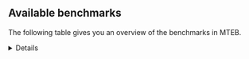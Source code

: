 ## Available benchmarks
The following table gives you an overview of the benchmarks in MTEB.

<details>

<!-- This allows the table to be autogenerated in the future: -->
<!-- BENCHMARKS TABLE START -->

| Name | Leaderboard name | # Tasks | Task Types | Domains | Languages |
|------|------------------|---------|------------|---------|-----------|
| [BEIR](https://arxiv.org/abs/2104.08663) | BEIR | 15 | Retrieval: 15 | [Non-fiction, Medical, News, Written, Encyclopaedic, Reviews, Blog, Social, Government, Academic, Web, Financial, Programming] | eng |
| [BEIR-NL](https://arxiv.org/abs/2412.08329) | BEIR-NL | 15 | Retrieval: 15 | [Non-fiction, Medical, Written, Encyclopaedic, Academic, Web] | nld |
| [BRIGHT](https://brightbenchmark.github.io/) | BRIGHT | 1 | Retrieval: 1 | [Non-fiction, Written] | eng |
| [BRIGHT (long)](https://brightbenchmark.github.io/) | BRIGHT (long) | 1 | Retrieval: 1 | [Non-fiction, Written] | eng |
| [BuiltBench(eng)](https://arxiv.org/abs/2411.12056) | BuiltBench(eng) | 4 | Clustering: 2, Retrieval: 1, Reranking: 1 | [Engineering, Written] | eng |
| [ChemTEB](https://arxiv.org/abs/2412.00532) | Chemical | 27 | BitextMining: 1, Classification: 17, Clustering: 2, PairClassification: 5, Retrieval: 2 | [Chemistry] | jpn,por,hin,zho,nld,tur,deu,fra,msa,kor,eng,ces,spa |
| [CoIR](https://github.com/CoIR-team/coir) | Code Information Retrieval | 10 | Retrieval: 10 | [Programming, Written] | java,ruby,go,php,eng,python,c++,javascript,sql |
| [CodeRAG](https://arxiv.org/abs/2406.14497) | CodeRAG | 4 | Reranking: 4 | [Programming] | python |
| [Encodechka](https://github.com/avidale/encodechka) | Encodechka | 7 | STS: 2, Classification: 4, PairClassification: 1 | [Non-fiction, News, Written, Social, Web, Government, Fiction] | rus |
| [FollowIR](https://arxiv.org/abs/2403.15246) | Instruction Following | 3 | InstructionRetrieval: 3 | [News, Written] | eng |
| [LongEmbed](https://arxiv.org/abs/2404.12096v2) | Long-context Retrieval | 6 | Retrieval: 6 | [Non-fiction, Spoken, Written, Encyclopaedic, Blog, Academic, Fiction] | eng |
| [MIEB(Img)](https://arxiv.org/abs/2504.10471) | Image only | 49 | Any2AnyRetrieval: 15, ImageClassification: 22, ImageClustering: 5, VisualSTS(eng): 5, VisualSTS(multi): 2 | [Non-fiction, Scene, Spoken, Medical, News, Written, Encyclopaedic, Reviews, Blog, Social, Web] | cmn,por,nld,tur,deu,pol,fra,rus,ita,ara,eng,kor,spa |
| [MIEB(Multilingual)](https://arxiv.org/abs/2504.10471) | Image-Text, Multilingual | 130 | ImageClassification: 22, ImageClustering: 5, ZeroShotClassification: 23, VisionCentricQA: 6, Compositionality: 7, VisualSTS(eng): 7, Any2AnyRetrieval: 45, DocumentUnderstanding: 10, Any2AnyMultilingualRetrieval: 3, VisualSTS(multi): 2 | [Non-fiction, Scene, Spoken, Medical, News, Constructed, Encyclopaedic, Written, Reviews, Blog, Social, Academic, Web] | jpn,swa,tur,ben,ara,eng,ukr,ces,hrv,ell,spa,pol,nor,est,por,tel,vie,mri,ind,fra,kor,ron,fin,fas,hun,tha,cmn,hin,swe,zho,nld,deu,rus,heb,dan,ita,bul,quz,fil |
| [MIEB(eng)](https://arxiv.org/abs/2504.10471) | Image-Text, English | 125 | ImageClassification: 22, ImageClustering: 5, ZeroShotClassification: 23, VisionCentricQA: 6, Compositionality: 7, VisualSTS(eng): 7, Any2AnyRetrieval: 45, DocumentUnderstanding: 10 | [Non-fiction, Scene, Spoken, Medical, News, Constructed, Encyclopaedic, Written, Reviews, Blog, Social, Academic, Web] | eng |
| [MIEB(lite)](https://arxiv.org/abs/2504.10471) | Image-Text, Lite | 51 | ImageClassification: 8, ImageClustering: 2, ZeroShotClassification: 7, VisionCentricQA: 5, Compositionality: 6, VisualSTS(eng): 2, VisualSTS(multi): 2, Any2AnyRetrieval: 11, DocumentUnderstanding: 6, Any2AnyMultilingualRetrieval: 2 | [Non-fiction, Scene, Spoken, Medical, News, Written, Encyclopaedic, Reviews, Blog, Social, Academic, Web] | jpn,swa,tur,ben,ara,eng,ukr,ces,hrv,ell,spa,pol,nor,est,por,tel,vie,mri,ind,fra,kor,ron,fin,fas,hun,tha,cmn,hin,swe,zho,nld,deu,rus,heb,ita,dan,bul,quz,fil |
| [MINERSBitextMining](https://arxiv.org/pdf/2406.07424) | MINERSBitextMining | 7 | BitextMining: 7 | [Social, Reviews, Written] | jpn,kzj,dtp,tur,wuu,mon,jav,pam,eng,tam,bew,ces,nno,tat,glg,ban,hau,lat,por,ido,ibo,vie,orv,mui,bhp,bre,ron,nov,aze,nld,heb,pes,yid,min,mak,cbk,pms,abs,afr,rej,hye,ukr,ina,ang,pcm,mad,max,spa,cha,est,sun,amh,bbc,csb,mhr,gla,kor,urd,tha,bos,cmn,xho,fao,kat,gle,gsw,rus,dan,cor,tzl,cat,ast,mar,yor,ara,hrv,ell,dsb,lit,oci,khm,srp,kaz,fry,arz,tuk,war,cym,tel,uzb,bel,nds,slk,swh,hin,swe,kab,tgl,ceb,ita,awa,zsm,mal,ben,sqi,uig,nob,hsb,pol,ace,arq,ber,mkd,nij,lfn,ile,kur,epo,bjn,lvs,ind,fra,slv,swg,fin,hun,eus,yue,bug,deu,bul,isl |
| MTEB(Code, v1) | Code | 12 | Retrieval: 12 | [Programming, Written] | c,java,ruby,rust,go,php,eng,scala,shell,python,swift,typescript,c++,javascript,sql |
| MTEB(Europe, v1) | European | 74 | BitextMining: 7, Classification: 21, Clustering: 8, Retrieval: 15, InstructionRetrieval: 3, MultilabelClassification: 2, PairClassification: 6, Reranking: 3, STS: 9 | [Medical, Academic, Programming, Fiction, Spoken, News, Reviews, Social, Constructed, Religious, Financial, Government, Non-fiction, Written, Encyclopaedic, Subtitles, Blog, Legal, Web] | eng,ces,nno,hrv,lav,ell,spa,nob,lit,pol,est,por,mlt,fra,slv,ron,fin,hun,slk,swe,eus,fao,nld,gle,deu,rom,dan,ita,bul,isl |
| MTEB(Indic, v1) | Indic | 23 | BitextMining: 4, Clustering: 1, Classification: 13, PairClassification: 1, Retrieval: 2, Reranking: 1, STS: 1 | [Non-fiction, Spoken, News, Written, Constructed, Religious, Encyclopaedic, Reviews, Legal, Social, Web, Government, Fiction] | mar,pus,ory,sat,npi,mai,ben,bho,gbm,mwr,tam,eng,doi,kan,boy,gom,tel,snd,bgc,urd,bod,mup,nep,san,hin,raj,hne,guj,mni,asm,awa,kas,pan,brx,mal |
| MTEB(Law, v1) | Legal | 8 | Retrieval: 8 | [Written, Legal] | deu,zho,eng |
| MTEB(Medical, v1) | Medical | 12 | Retrieval: 9, Clustering: 2, Reranking: 1 | [Non-fiction, Medical, Written, Academic, Web, Government] | cmn,zho,vie,pol,fra,rus,ara,eng,kor,spa |
| MTEB(Multilingual, v1) | Multilingual | 132 | BitextMining: 13, Classification: 43, Clustering: 17, Retrieval: 18, InstructionRetrieval: 3, MultilabelClassification: 5, PairClassification: 11, Reranking: 6, STS: 16 | [Medical, Entertainment, Academic, Programming, Fiction, Spoken, News, Reviews, Social, Constructed, Religious, Financial, Government, Non-fiction, Written, Encyclopaedic, Subtitles, Blog, Legal, Web] | kbp,otn,opm,tcz,bea,mai,pam,sbk,tam,qvw,bhg,tat,lif,aer,bco,ban,mxt,hau,bhl,sim,lat,tgo,pah,zar,kmu,mwc,blw,kmg,wat,ltz,tuo,tke,ndg,bps,tuf,scn,bba,qxo,chq,toc,ido,cux,ibo,kje,cgc,msy,kin,guh,kmo,hla,meq,qub,yre,qvn,ron,awk,bjv,jic,mui,wrs,mcf,tbz,aau,ded,nld,xsi,guj,gaw,lid,nss,som,cbk,mak,pan,hne,obo,fil,kmb,swp,uvh,ukr,lav,mjc,tim,rug,tum,cbr,srd,mbj,shi,ntp,ppo,ary,sxb,urb,pls,sri,kqc,als,mig,cao,yap,apb,mxq,kor,nfa,bnp,acu,xho,aui,ruf,zho,zas,kwd,kze,cor,tnk,knf,shp,brx,apw,wuv,mie,zia,mar,msc,sna,mav,aeb,chd,ara,kaq,dzo,kne,wro,ffm,ell,fij,krc,oci,zlm,khm,miz,tvk,bgs,bch,gvf,kaz,bdd,lim,cub,fry,agr,arz,ksd,srn,qxn,kqf,tso,yrb,agd,cbt,kpf,noa,kbm,gom,nde,lac,csy,qvs,zam,ssd,klt,cpc,gah,aby,fon,yby,nwi,hub,bmk,swe,zyp,kab,ceb,mil,mmx,lbk,azg,ita,mna,npl,awa,kdc,mir,kas,djk,met,bxh,ory,zao,zat,jid,dhg,dji,tgp,sqi,kqa,gof,kkl,tbc,nob,aii,dgz,poy,ghs,kjs,blz,lin,mxb,pol,tac,tuc,kur,kpj,ngu,cnt,bjn,mco,zpz,lvs,dop,cac,wmt,sin,slv,kkc,grn,bkq,fin,hun,mlp,wim,cab,kqw,zad,mup,too,maj,bem,deu,nop,usa,ttc,nvm,tew,wap,bul,run,tbo,klv,qxh,ars,nhu,cle,jpn,yad,bki,bak,fur,vec,kvg,nho,cav,tiy,jav,amk,mon,usp,bqp,wol,gfk,nno,tyv,mti,azb,glg,dik,kmk,yaa,kan,mop,mgh,ziw,inb,cya,top,bpr,prs,mib,fuh,quf,por,mcq,pri,maa,cpu,faa,bre,waj,bod,byr,tte,aze,taw,wiv,tzm,huu,dif,heb,huv,mle,pes,lgl,cbv,gyr,kde,wer,mwf,naf,poe,cpb,bbr,glk,ood,afr,reg,cta,tbg,zav,etr,dgr,ilo,piu,grc,sot,pcm,mad,zul,nuy,mhl,sah,arn,bao,zaw,sun,cop,hus,taj,con,uli,zai,amh,nhy,car,caf,div,gwi,nhe,nhi,awx,cnl,mhr,cuc,zaj,nlg,tha,bos,cut,abx,qvz,gsw,ese,rom,dan,kto,aoj,lbb,mos,tzl,mwp,hto,ote,llg,mbb,ast,bjr,smk,yka,ktm,jni,amm,ake,kbh,knc,alq,roo,kew,zga,gng,bjp,soq,abt,hch,buk,mcb,tnn,eko,pad,tel,bgc,mzz,ebk,tku,bqc,viv,ztq,heg,rai,swh,nca,slk,soy,zpm,mdy,apz,tgl,tiw,mbs,kir,quy,raj,otq,dwy,zca,ipi,tpz,msb,mal,xbi,swa,ikw,enq,mpt,ben,rro,tsw,muy,seh,pab,wbp,rkb,tzj,pma,kbq,crx,ken,gun,kmr,tzo,gdn,kek,kwf,snn,sbe,msa,crn,ikk,nij,gdr,bon,amu,xon,sja,ssw,acr,mbc,tmd,bus,dyu,kvn,cak,xla,swg,fas,mvn,rmy,cni,bug,ksj,zpl,hmo,mit,zaa,daa,auy,stp,hix,agm,cpy,chk,lmo,svk,kpw,tur,bkd,ubu,dtp,kbc,sny,wuu,amn,hat,glv,bam,ton,bew,snc,srq,bsn,lex,tcs,ajp,dgc,wsk,geb,crh,ape,mlh,med,uvl,arp,ctp,kon,fuf,hot,jac,byx,hvn,tir,qvc,cot,vie,adz,fue,zpc,mri,orv,chv,arb,tnc,myu,imo,sll,tbf,nus,pio,tfr,yal,lij,nov,wal,atb,hui,mbt,qup,wnc,boj,kgp,kwi,kos,lus,mps,apc,kac,sgb,wln,nii,nou,fuc,kgk,amf,kpg,sat,bjz,pwg,nsn,bvr,bjk,gai,ina,mwe,ang,max,mpj,tnp,clu,dob,khk,kyz,sgz,tee,ots,isn,aai,caa,djr,bmr,txq,mpp,boy,gvn,nna,suz,csb,plu,tca,bss,nhw,knj,nbq,nab,maz,cmn,nep,kat,hlt,tpi,azz,sag,tos,orm,udu,pbt,big,lcm,myy,prf,tet,mxp,ayr,mcr,nhg,lww,cap,zpv,sab,aaz,bmh,kdl,ssg,pir,mpm,mlg,nnq,iou,dsb,guo,fai,ata,zty,bzj,mgc,nch,gaz,xed,acq,maq,eri,bzd,urt,vmy,acf,gnn,uzb,bel,mlt,qwh,mbh,tgk,cjo,zpu,emp,kyf,agg,mgw,quc,lug,tsn,jao,hin,sua,wos,kyg,fuv,zpo,umb,nak,dov,tif,leu,mbl,anh,gnw,npi,bho,nif,pao,yuj,cso,ven,alp,twi,spp,cco,jae,beu,ura,snp,gul,ixl,poh,bzh,mux,far,cjv,shj,ian,ace,bvd,gux,lfn,kmh,apn,epo,knv,agn,kgf,ind,mee,sps,zpq,nso,msk,avt,kql,mkn,tav,xav,kea,kpr,aon,eus,yue,shn,hmn,chf,aly,asm,ter,isl,amp,sco,mox,kzj,meu,aoi,otm,gup,eng,ces,mam,quh,gub,yle,rgu,tlf,taq,yaq,wiu,box,nor,cbs,anv,cuk,not,snd,ycn,poi,for,spy,tah,ulk,bhp,ame,mau,mey,qul,myw,yid,min,dwr,mkj,pon,pms,qvm,khs,abs,cek,kud,gum,omw,rej,hye,gui,mca,kyq,spa,are,nqo,arl,dww,mpx,atd,nys,tpa,ydd,kms,cax,pap,cha,mqb,mqj,nko,spm,sue,est,nya,ltg,trc,ncu,plt,auc,mih,mks,okv,mic,emi,bkx,yva,dah,zap,zab,kwj,bbc,toj,xtm,cof,nin,gla,urd,xnn,nhr,beo,lao,myk,azj,iws,fao,ntj,gle,qvh,rus,row,uzn,lua,jvn,aom,hop,cat,cth,kue,bsp,pus,awb,gmv,yor,gym,boa,cme,cpa,khz,kam,mio,tof,gbm,mwr,hrv,bmu,ons,ksr,mto,wbi,agu,lit,yuw,apu,cwe,amr,mph,mva,srp,rmc,zac,cbu,nyu,mya,qve,tuk,att,war,tna,cym,ewe,pag,mek,nds,agt,cjk,ino,aso,upv,jiv,bsj,ign,ncj,uri,chz,zsr,ctu,sey,acm,mni,ckb,ssx,luo,bef,kiw,kpx,ntu,rwo,cbi,tod,bbb,hbo,mkl,zsm,hns,pjt,ngp,amo,esk,szl,kiz,yml,urw,gvc,uig,xtd,tpt,wrk,smo,doi,hsb,gvs,spl,mcd,gam,cmo,ptu,rop,mkd,vid,arq,ndj,aey,ber,zos,ong,ncl,yss,ile,tdt,amx,nas,sbs,cui,kup,bgt,wed,mag,wnu,fra,srm,cbc,ubr,wmw,dad,yut,snx,apr,haw,aia,aka,yon,kik,ptp,kyc,atg,san,aak,mmo,msm,txu,tue,mcp,sus,pib |
| [MTEB(Scandinavian, v1)](https://kennethenevoldsen.github.io/scandinavian-embedding-benchmark/) | Scandinavian | 28 | BitextMining: 2, Classification: 13, Retrieval: 7, Clustering: 6 | [Non-fiction, Spoken, News, Written, Encyclopaedic, Reviews, Blog, Legal, Social, Web, Government, Fiction] | swe,fao,dan,nno,isl,nob |
| [MTEB(cmn, v1)](https://github.com/FlagOpen/FlagEmbedding/tree/master/research/C_MTEB) | Chinese | 32 | Retrieval: 8, Reranking: 4, PairClassification: 2, Clustering: 4, STS: 7, Classification: 7 | [Non-fiction, Medical, Written, Entertainment, Academic, Financial, Government] | cmn |
| [MTEB(deu, v1)](https://arxiv.org/html/2401.02709v1) | German | 19 | Classification: 6, Clustering: 4, PairClassification: 2, Reranking: 1, Retrieval: 4, STS: 2 | [Non-fiction, Spoken, News, Written, Encyclopaedic, Reviews, Legal, Web] | deu |
| MTEB(eng, v1) | English Legacy | 56 | Classification: 12, Retrieval: 15, Clustering: 11, Reranking: 4, STS: 10, PairClassification: 3, Summarization: 1 | [Non-fiction, Spoken, Medical, News, Written, Encyclopaedic, Reviews, Blog, Social, Government, Academic, Web, Financial, Programming] | eng |
| MTEB(eng, v2) | English | 41 | Retrieval: 10, Clustering: 8, Reranking: 2, STS: 9, Classification: 8, PairClassification: 3, Summarization: 1 | [Non-fiction, Spoken, Medical, News, Written, Encyclopaedic, Reviews, Blog, Social, Academic, Web, Financial, Programming] | eng |
| MTEB(fas, beta) | Farsi (BETA) | 60 | Classification: 18, Clustering: 5, PairClassification: 8, Reranking: 2, Retrieval: 21, STS: 3, BitextMining: 3 | [Spoken, News, Medical, Written, Encyclopaedic, Religious, Reviews, Blog, Social, Academic, Web] | fas |
| [MTEB(fra, v1)](https://arxiv.org/abs/2405.20468) | French | 25 | Classification: 6, Clustering: 7, PairClassification: 1, Reranking: 2, Retrieval: 5, STS: 3, Summarization: 1 | [Non-fiction, Spoken, News, Written, Encyclopaedic, Reviews, Legal, Social, Academic, Web] | fra,eng |
| [MTEB(jpn, v1)](https://github.com/sbintuitions/JMTEB) | Japanese | 16 | Clustering: 2, Classification: 4, STS: 2, PairClassification: 1, Retrieval: 6, Reranking: 1 | [Non-fiction, Spoken, News, Written, Encyclopaedic, Reviews, Academic, Web] | jpn |
| MTEB(kor, v1) | Korean | 6 | Classification: 1, Reranking: 1, Retrieval: 2, STS: 2 | [Spoken, News, Written, Encyclopaedic, Reviews, Web] | kor |
| [MTEB(pol, v1)](https://arxiv.org/abs/2405.10138) | Polish | 17 | Classification: 7, Clustering: 3, PairClassification: 4, STS: 3 | [Non-fiction, Spoken, News, Written, Reviews, Social, Legal, Academic, Web, Fiction] | pol |
| [MTEB(rus, v1)](https://aclanthology.org/2023.eacl-main.148/) | Russian | 23 | Classification: 9, Clustering: 3, MultilabelClassification: 2, PairClassification: 1, Reranking: 2, Retrieval: 3, STS: 3 | [Spoken, News, Written, Encyclopaedic, Reviews, Blog, Social, Academic, Web] | rus |
| [NanoBEIR](https://huggingface.co/collections/zeta-alpha-ai/nanobeir-66e1a0af21dfd93e620cd9f6) | NanoBEIR | 13 | Retrieval: 13 | [Non-fiction, News, Medical, Written, Encyclopaedic, Social, Academic, Web] | eng |
| [RAR-b](https://arxiv.org/abs/2404.06347) | Reasoning retrieval | 17 | Retrieval: 17 | [Programming, Written, Encyclopaedic] | eng |

<!-- BENCHMARKS TABLE END -->

